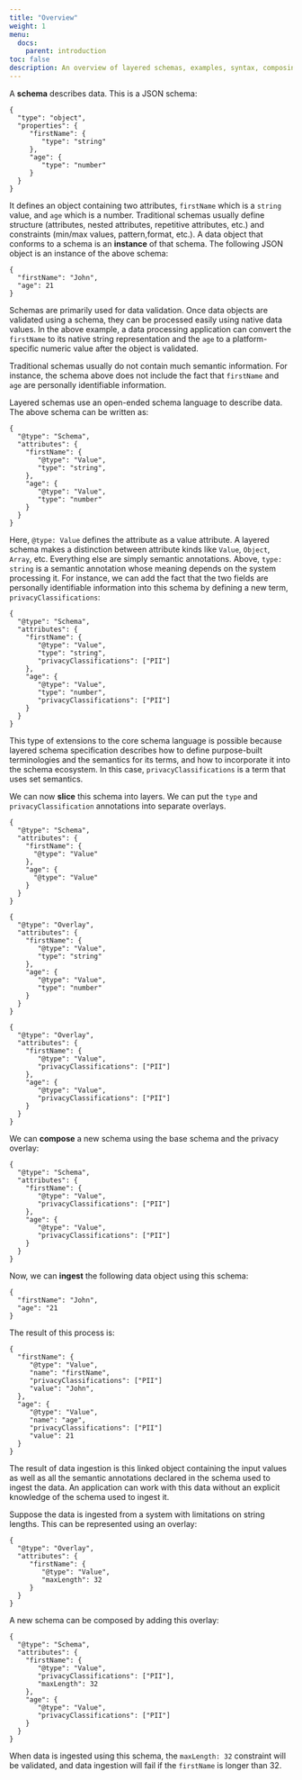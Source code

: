 ```yaml
---
title: "Overview"
weight: 1
menu:
  docs:
    parent: introduction
toc: false
description: An overview of layered schemas, examples, syntax, composing and slicing
---
```


A **schema** describes data. This is a JSON schema:

```
{
  "type": "object",
  "properties": {
     "firstName": {
        "type": "string"
     },
     "age": {
        "type": "number"
     }
  }
}
```

It defines an object containing two attributes, `firstName` which is a
`string` value, and `age` which is a number. Traditional schemas
usually define structure (attributes, nested attributes, repetitive
attributes, etc.) and constraints (min/max values, pattern,format,
etc.). A data object that conforms to a schema is an **instance** of
that schema. The following JSON object is an instance of the above
schema:

```
{
  "firstName": "John",
  "age": 21
}
```

Schemas are primarily used for data validation. Once data objects are
validated using a schema, they can be processed easily using native
data values. In the above example, a data processing application can
convert the `firstName` to its native string representation and the
`age` to a platform-specific numeric value after the object is
validated.

Traditional schemas usually do not contain much semantic
information. For instance, the schema above does not include the fact
that `firstName` and `age` are personally identifiable
information. 

Layered schemas use an open-ended schema language to describe
data. The above schema can be written as:

```
{
  "@type": "Schema",
  "attributes": {
    "firstName": {
       "@type": "Value",
       "type": "string",
    },
    "age": {
       "@type": "Value",
       "type": "number"
    }
  }
}
```

Here, `@type: Value` defines the attribute as a value attribute.  A
layered schema makes a distinction between attribute kinds like
`Value`, `Object`, `Array`, etc. Everything else are simply semantic
annotations. Above, `type: string` is a semantic annotation whose
meaning depends on the system processing it.  For instance, we can add
the fact that the two fields are personally identifiable information
into this schema by defining a new term, `privacyClassifications`:

```
{
  "@type": "Schema",
  "attributes": {
    "firstName": {
       "@type": "Value",
       "type": "string",
       "privacyClassifications": ["PII"]
    },
    "age": {
       "@type": "Value",
       "type": "number",
       "privacyClassifications": ["PII"]
    }
  }
}
```

This type of extensions to the core schema language is possible
because layered schema specification describes how to define
purpose-built terminologies and the semantics for its terms, and how
to incorporate it into the schema ecosystem. In this case,
`privacyClassifications` is a term that uses set semantics.

We can now **slice** this schema into layers. We can put the `type` and
`privacyClassification` annotations into separate overlays.

```
{
  "@type": "Schema",
  "attributes": {
    "firstName": {
      "@type": "Value"
    },
    "age": {
      "@type": "Value"
    }
  }
}

{
  "@type": "Overlay",
  "attributes": {
    "firstName": {
       "@type": "Value",
       "type": "string"
    },
    "age": {
       "@type": "Value",
       "type": "number"
    }
  }
}

{
  "@type": "Overlay",
  "attributes": {
    "firstName": {
       "@type": "Value",
       "privacyClassifications": ["PII"]
    },
    "age": {
       "@type": "Value",
       "privacyClassifications": ["PII"]
    }
  }
}
```

We can **compose** a new schema using the base schema and the privacy
overlay:

```
{
  "@type": "Schema",
  "attributes": {
    "firstName": {
       "@type": "Value",
       "privacyClassifications": ["PII"]
    },
    "age": { 
       "@type": "Value",
       "privacyClassifications": ["PII"]
    }
  }
}
```

Now, we can **ingest** the following data object using this schema:

```
{
  "firstName": "John",
  "age": "21
}
```

The result of this process is:
```
{
  "firstName": {
     "@type": "Value",
     "name": "firstName",
     "privacyClassifications": ["PII"]
     "value": "John",
  },
  "age": {
     "@type": "Value",
     "name": "age",
     "privacyClassifications": ["PII"]
     "value": 21
  }
}
```

The result of data ingestion is this linked object containing the
input values as well as all the semantic annotations declared in the
schema used to ingest the data. An application can work with this data
without an explicit knowledge of the schema used to ingest it.

Suppose the data is ingested from a system with limitations on string
lengths. This can be represented using an overlay:

```
{
  "@type": "Overlay",
  "attributes": {
     "firstName": {
        "@type": "Value",
        "maxLength": 32
     }
  }
}
```

A new schema can be composed by adding this overlay:

```
{
  "@type": "Schema",
  "attributes": {
    "firstName": {
       "@type": "Value",
       "privacyClassifications": ["PII"],
       "maxLength": 32
    },
    "age": { 
       "@type": "Value",
       "privacyClassifications": ["PII"]
    }
  }
}
```

When data is ingested using this schema, the `maxLength: 32` constraint will be validated, and data ingestion will fail if the `firstName` is longer than 32.
  
